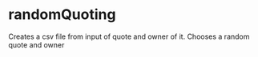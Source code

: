 # randomQuoting
Creates a csv file from input of quote and owner of it.
Chooses a random quote and owner
